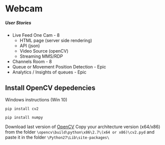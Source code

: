 # Webcam

##### User Stories

* Live Feed One Cam - 8
  * HTML page (server side rendering)
  * API (json)
  * Video Source (openCV)
  * Streaming MMS/RDP
* Channels Room - 8
* Queue or Movement Position Detection - Epic
* Analytics / Insights of queues  - Epic


## Install OpenCV depedencies

Windows instructions (Win 10)

``` pip install cv2 ```

``` pip install numpy ```

Download last version of [OpenCV](http://sourceforge.net/projects/opencvlibrary/files/opencv-win/3.0.0/)
Copy your architecture version (x64/x86) from the folder  ``` \opencv\build\python\x86\2.7\(x64 or x86)\cv2.pyd ``` and paste it in the folder ```\Python27\Lib\site-packages\ ```

